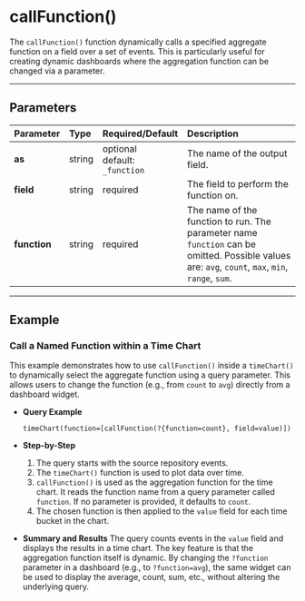 # callFunction()

The `callFunction()` function dynamically calls a specified aggregate function on a field over a set of events. This is particularly useful for creating dynamic dashboards where the aggregation function can be changed via a parameter.

***

## Parameters

| Parameter | Type | Required/Default | Description |
| :--- | :--- | :--- | :--- |
| **as** | string | optional <br> default: `_function` | The name of the output field. |
| **field** | string | required | The field to perform the function on. |
| **function**| string | required | The name of the function to run. The parameter name `function` can be omitted. Possible values are: `avg`, `count`, `max`, `min`, `range`, `sum`. |

***

## Example

### Call a Named Function within a Time Chart

This example demonstrates how to use `callFunction()` inside a `timeChart()` to dynamically select the aggregate function using a query parameter. This allows users to change the function (e.g., from `count` to `avg`) directly from a dashboard widget.

* **Query Example**
    ```
    timeChart(function=[callFunction(?{function=count}, field=value)])
    ```

* **Step-by-Step**
    1.  The query starts with the source repository events.
    2.  The `timeChart()` function is used to plot data over time.
    3.  `callFunction()` is used as the aggregation function for the time chart. It reads the function name from a query parameter called `function`. If no parameter is provided, it defaults to `count`.
    4.  The chosen function is then applied to the `value` field for each time bucket in the chart.

* **Summary and Results**
    The query counts events in the `value` field and displays the results in a time chart. The key feature is that the aggregation function itself is dynamic. By changing the `?function` parameter in a dashboard (e.g., to `?function=avg`), the same widget can be used to display the average, count, sum, etc., without altering the underlying query.